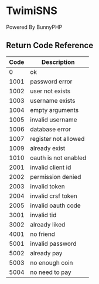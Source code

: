 # TwimiSNS

Powered By BunnyPHP

## Return Code Reference

|  Code  | Description |
|------- |-------------|
|0       |ok           |
|1001    |password error|
|1002    |user not exists|
|1003    |username exists|
|1004    |empty arguments|
|1005    |invalid username|
|1006    |database error|
|1007    |register not allowed|
|1009    |already exist|
|1010    |oauth is not enabled|
|2001    |invalid client id|
|2002    |permission denied|
|2003    |invalid token|
|2004    |invalid crsf token|
|2005    |invalid oauth code|
|3001    |invalid tid|
|3002    |already liked|
|4001    |no friend|
|5001    |invalid password|
|5002    |already pay|
|5003    |no enough coin|
|5004    |no need to pay|